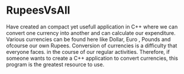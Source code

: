 # RupeesVsAll
Have created an compact yet usefull application in C++ where we can convert one currency into another and can calculate our expenditure.
Various currencies can be found here like Dollar, Euro , Pounds and ofcourse our own Rupees.
Conversion of currencies is a difficulty that everyone faces. in the course of our regular activities.
Therefore, if someone wants to create a C++ application to convert currencies, this program is the greatest resource to use.
